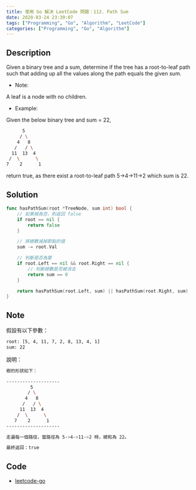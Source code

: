 ```yaml
---
title: 使用 Go 解決 LeetCode 問題：112. Path Sum
date: 2020-03-24 23:39:07
tags: ["Programming", "Go", "Algorithm", "LeetCode"]
categories: ["Programming", "Go", "Algorithm"]
---
```


## Description

Given a binary tree and a sum, determine if the tree has a root-to-leaf path such that adding up all the values along the path equals the given sum.

- Note:

A leaf is a node with no children.

- Example:

Given the below binary tree and sum = 22,

```bash
      5
     / \
    4   8
   /   / \
  11  13  4
 /  \      \
7    2      1
```

return true, as there exist a root-to-leaf path 5->4->11->2 which sum is 22.

## Solution

```go
func hasPathSum(root *TreeNode, sum int) bool {
	// 如果根為空，則返回 false
	if root == nil {
		return false
	}

	// 將總數減掉節點的值
	sum -= root.Val

	// 判斷是否為葉
	if root.Left == nil && root.Right == nil {
		// 判斷總數是否被消去
		return sum == 0
	}

	return hasPathSum(root.Left, sum) || hasPathSum(root.Right, sum)
}
```

## Note

假設有以下參數：

```bash
root: [5, 4, 11, 7, 2, 8, 13, 4, 1]
sum: 22
```

說明：

```bash
樹的形狀如下：

--------------------
         5
        / \
       4   8
      /   / \
     11  13  4
    /  \      \
   7    2      1
--------------------

走遍每一個路徑，當路徑為 5->4->11->2 時，總和為 22。

最終返回：true
```

## Code

- [leetcode-go](https://github.com/memochou1993/leetcode-go)
